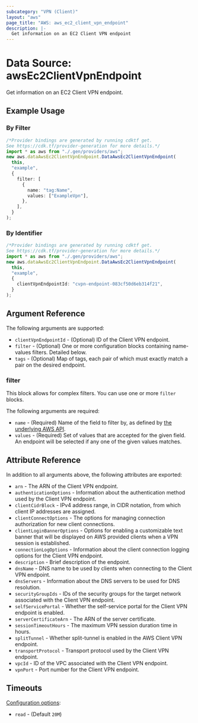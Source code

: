 ```yaml
---
subcategory: "VPN (Client)"
layout: "aws"
page_title: "AWS: aws_ec2_client_vpn_endpoint"
description: |-
  Get information on an EC2 Client VPN endpoint
---
```


# Data Source: awsEc2ClientVpnEndpoint

Get information on an EC2 Client VPN endpoint.

## Example Usage

### By Filter

```typescript
/*Provider bindings are generated by running cdktf get.
See https://cdk.tf/provider-generation for more details.*/
import * as aws from "./.gen/providers/aws";
new aws.dataAwsEc2ClientVpnEndpoint.DataAwsEc2ClientVpnEndpoint(
  this,
  "example",
  {
    filter: [
      {
        name: "tag:Name",
        values: ["ExampleVpn"],
      },
    ],
  }
);

```

### By Identifier

```typescript
/*Provider bindings are generated by running cdktf get.
See https://cdk.tf/provider-generation for more details.*/
import * as aws from "./.gen/providers/aws";
new aws.dataAwsEc2ClientVpnEndpoint.DataAwsEc2ClientVpnEndpoint(
  this,
  "example",
  {
    clientVpnEndpointId: "cvpn-endpoint-083cf50d6eb314f21",
  }
);

```

## Argument Reference

The following arguments are supported:

* `clientVpnEndpointId` - (Optional) ID of the Client VPN endpoint.
* `filter` - (Optional) One or more configuration blocks containing name-values filters. Detailed below.
* `tags` - (Optional) Map of tags, each pair of which must exactly match a pair on the desired endpoint.

### filter

This block allows for complex filters. You can use one or more `filter` blocks.

The following arguments are required:

* `name` - (Required) Name of the field to filter by, as defined by [the underlying AWS API](https://docs.aws.amazon.com/AWSEC2/latest/APIReference/API_DescribeClientVpnEndpoints.html).
* `values` - (Required) Set of values that are accepted for the given field. An endpoint will be selected if any one of the given values matches.

## Attribute Reference

In addition to all arguments above, the following attributes are exported:

* `arn` -  The ARN of the Client VPN endpoint.
* `authenticationOptions` - Information about the authentication method used by the Client VPN endpoint.
* `clientCidrBlock` - IPv4 address range, in CIDR notation, from which client IP addresses are assigned.
* `clientConnectOptions` - The options for managing connection authorization for new client connections.
* `clientLoginBannerOptions` - Options for enabling a customizable text banner that will be displayed on AWS provided clients when a VPN session is established.
* `connectionLogOptions` - Information about the client connection logging options for the Client VPN endpoint.
* `description` - Brief description of the endpoint.
* `dnsName` - DNS name to be used by clients when connecting to the Client VPN endpoint.
* `dnsServers` - Information about the DNS servers to be used for DNS resolution.
* `securityGroupIds` - IDs of the security groups for the target network associated with the Client VPN endpoint.
* `selfServicePortal` - Whether the self-service portal for the Client VPN endpoint is enabled.
* `serverCertificateArn` - The ARN of the server certificate.
* `sessionTimeoutHours` - The maximum VPN session duration time in hours.
* `splitTunnel` - Whether split-tunnel is enabled in the AWS Client VPN endpoint.
* `transportProtocol` - Transport protocol used by the Client VPN endpoint.
* `vpcId` - ID of the VPC associated with the Client VPN endpoint.
* `vpnPort` - Port number for the Client VPN endpoint.

## Timeouts

[Configuration options](https://developer.hashicorp.com/terraform/language/resources/syntax#operation-timeouts):

* `read` - (Default `20M`)
